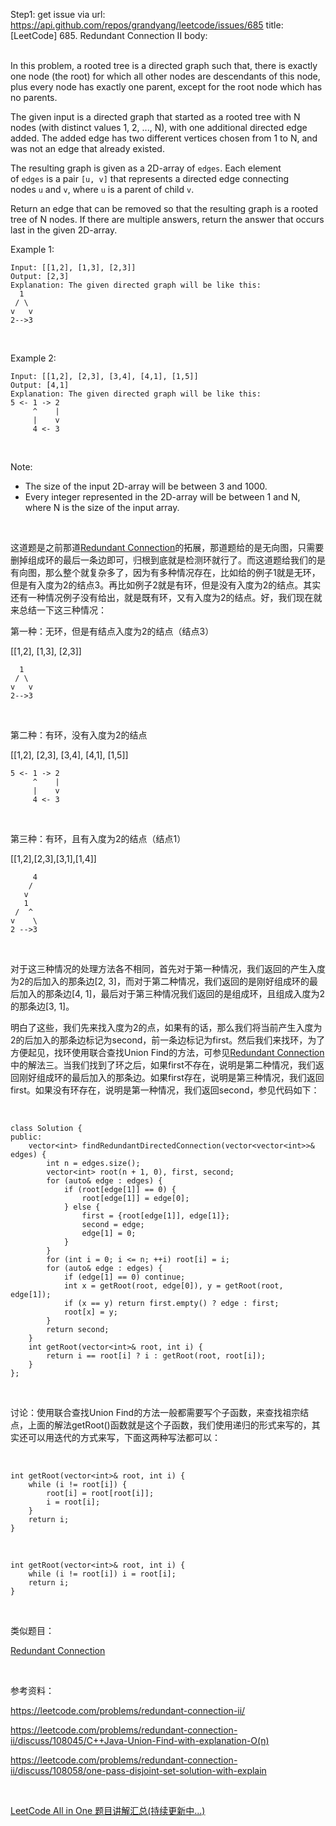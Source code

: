 Step1: get issue via url: https://api.github.com/repos/grandyang/leetcode/issues/685 
 title:[LeetCode] 685. Redundant Connection II 
 body:  
  

In this problem, a rooted tree is a directed graph such that, there is exactly one node (the root) for which all other nodes are descendants of this node, plus every node has exactly one parent, except for the root node which has no parents.

The given input is a directed graph that started as a rooted tree with N nodes (with distinct values 1, 2, ..., N), with one additional directed edge added. The added edge has two different vertices chosen from 1 to N, and was not an edge that already existed.

The resulting graph is given as a 2D-array of `edges`. Each element of `edges` is a pair `[u, v]` that represents a directed edge connecting nodes `u` and `v`, where `u` is a parent of child `v`.

Return an edge that can be removed so that the resulting graph is a rooted tree of N nodes. If there are multiple answers, return the answer that occurs last in the given 2D-array.

Example 1:
    
    
    Input: [[1,2], [1,3], [2,3]]
    Output: [2,3]
    Explanation: The given directed graph will be like this:
      1
     / \
    v   v
    2-->3
    

 

Example 2:
    
    
    Input: [[1,2], [2,3], [3,4], [4,1], [1,5]]
    Output: [4,1]
    Explanation: The given directed graph will be like this:
    5 <- 1 -> 2
         ^    |
         |    v
         4 <- 3
    

 

Note:

  * The size of the input 2D-array will be between 3 and 1000.
  * Every integer represented in the 2D-array will be between 1 and N, where N is the size of the input array.



 

这道题是之前那道[Redundant Connection](http://www.cnblogs.com/grandyang/p/7628977.html)的拓展，那道题给的是无向图，只需要删掉组成环的最后一条边即可，归根到底就是检测环就行了。而这道题给我们的是有向图，那么整个就复杂多了，因为有多种情况存在，比如给的例子1就是无环，但是有入度为2的结点3。再比如例子2就是有环，但是没有入度为2的结点。其实还有一种情况例子没有给出，就是既有环，又有入度为2的结点。好，我们现在就来总结一下这三种情况：

第一种：无环，但是有结点入度为2的结点（结点3）

[[1,2], [1,3], [2,3]]
    
    
      1
     / \
    v   v
    2-->3

 

第二种：有环，没有入度为2的结点

[[1,2], [2,3], [3,4], [4,1], [1,5]]
    
    
    5 <- 1 -> 2
         ^    |
         |    v
         4 <- 3

 

第三种：有环，且有入度为2的结点（结点1）

[[1,2],[2,3],[3,1],[1,4]]
    
    
         4
        /
       v
       1
     /  ^
    v    \
    2 -->3

 

对于这三种情况的处理方法各不相同，首先对于第一种情况，我们返回的产生入度为2的后加入的那条边[2, 3]，而对于第二种情况，我们返回的是刚好组成环的最后加入的那条边[4, 1]，最后对于第三种情况我们返回的是组成环，且组成入度为2的那条边[3, 1]。

明白了这些，我们先来找入度为2的点，如果有的话，那么我们将当前产生入度为2的后加入的那条边标记为second，前一条边标记为first。然后我们来找环，为了方便起见，找环使用联合查找Union Find的方法，可参见[Redundant Connection](http://www.cnblogs.com/grandyang/p/7628977.html)中的解法三。当我们找到了环之后，如果first不存在，说明是第二种情况，我们返回刚好组成环的最后加入的那条边。如果first存在，说明是第三种情况，我们返回first。如果没有环存在，说明是第一种情况，我们返回second，参见代码如下：

 
    
    
    class Solution {
    public:
        vector<int> findRedundantDirectedConnection(vector<vector<int>>& edges) {
            int n = edges.size();
            vector<int> root(n + 1, 0), first, second;
            for (auto& edge : edges) {
                if (root[edge[1]] == 0) {
                    root[edge[1]] = edge[0];
                } else {
                    first = {root[edge[1]], edge[1]};
                    second = edge;
                    edge[1] = 0;
                }
            }
            for (int i = 0; i <= n; ++i) root[i] = i;
            for (auto& edge : edges) {
                if (edge[1] == 0) continue;
                int x = getRoot(root, edge[0]), y = getRoot(root, edge[1]);
                if (x == y) return first.empty() ? edge : first;
                root[x] = y;
            }
            return second;
        }
        int getRoot(vector<int>& root, int i) {
            return i == root[i] ? i : getRoot(root, root[i]);
        }
    };

 

讨论：使用联合查找Union Find的方法一般都需要写个子函数，来查找祖宗结点，上面的解法getRoot()函数就是这个子函数，我们使用递归的形式来写的，其实还可以用迭代的方式来写，下面这两种写法都可以：

 
    
    
    int getRoot(vector<int>& root, int i) {
        while (i != root[i]) {
            root[i] = root[root[i]];
            i = root[i];
        }
        return i;
    }

 
    
    
    int getRoot(vector<int>& root, int i) {
        while (i != root[i]) i = root[i];
        return i;
    }

 

类似题目：

[Redundant Connection](http://www.cnblogs.com/grandyang/p/7628977.html)

 

参考资料：

<https://leetcode.com/problems/redundant-connection-ii/>

<https://leetcode.com/problems/redundant-connection-ii/discuss/108045/C++Java-Union-Find-with-explanation-O(n)>

<https://leetcode.com/problems/redundant-connection-ii/discuss/108058/one-pass-disjoint-set-solution-with-explain>

 

[LeetCode All in One 题目讲解汇总(持续更新中...)](http://www.cnblogs.com/grandyang/p/4606334.html)
